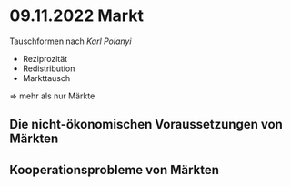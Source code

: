 # 09.11.2022 Markt

Tauschformen nach *Karl Polanyi*

- Reziprozität
- Redistribution
- Markttausch

=> mehr als nur Märkte

## Die nicht-ökonomischen Voraussetzungen von Märkten



## Kooperationsprobleme von Märkten

